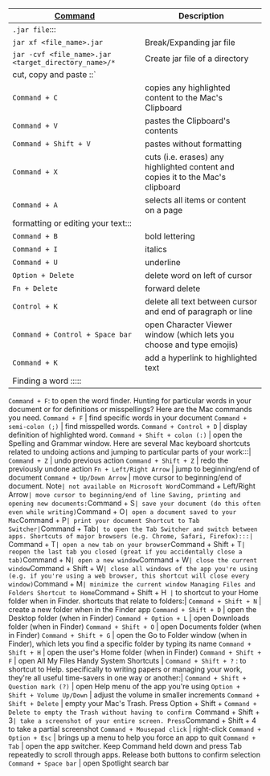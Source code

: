 <!-- # Max CMD related commands -->



[Command](https://support.apple.com/en-in/HT201236) | Description
------- | --------
`.jar file`:::|
`jar xf <file_name>.jar`| Break/Expanding jar file
`jar -cvf <file_name>.jar <target_directory_name>/*`| Create jar file of a directory
cut, copy and paste ::` | |
`Command + C` | copies any highlighted content to the Mac's Clipboard
`Command + V` | pastes the Clipboard's contents
`Command + Shift + V` | pastes without formatting
`Command + X` | cuts (i.e. erases) any highlighted content and copies it to the Mac's clipboard
`Command + A` | selects all items or content on a page
formatting or editing your text:::|
`Command + B` | bold lettering
`Command + I` | italics
`Command + U` | underline
`Option + Delete` | delete word on left of cursor
`Fn + Delete` | forward delete
`Control + K` | delete all text between cursor and end of paragraph or line
`Command + Control + Space bar` | open Character Viewer window (which lets you choose and type emojis)
`Command + K` | add a hyperlink to highlighted text
Finding a word :::::|
`Command + F`: to open the word finder.
Hunting for particular words in your document or for definitions or misspellings? Here are the Mac commands you need.
`Command + F` | find specific words in your document
`Command + semi-colon (;)` | find misspelled words. 
`Command + Control + D` | display definition of highlighted word.
`Command + Shift + colon (:)` | open the Spelling and Grammar window.
Here are several Mac keyboard shortcuts related to undoing actions and jumping to particular parts of your work:::|
`Command + Z` | undo previous action
`Command + Shift + Z` | redo the previously undone action
`Fn + Left/Right Arrow` | jump to beginning/end of document
`Command + Up/Down Arrow` | move cursor to beginning/end of document. Note` | not available on Microsoft Word
`Command + Left/Right Arrow` | move cursor to beginning/end of line
Saving, printing and opening new documents:
`Command + S` | save your document (do this often even while writing)
`Command + O` | open a document saved to your Mac
`Command + P` | print your document
Shortcut to Tab Switcher|
`Command + Tab`| to open the Tab Switcher and switch between apps.
Shortcuts of major browsers (e.g. Chrome, Safari, Firefox):::|
`Command + T` | open a new tab on your browser
`Command + Shift + T` | reopen the last tab you closed (great if you accidentally close a tab)
`Command + N` | open a new window
`Command + W` | close the current window
`Command + Shift + W` | close all windows of the app you're using (e.g. if you're using a web browser, this shortcut will close every window)
`Command + M` | minimize the current window
Managing Files and Folders
Shortcut to Home
`Command + Shift + H` |` to shortcut to your Home folder when in Finder.
shortcuts that relate to folders:|
`Command + Shift + N` | create a new folder when in the Finder app
`Command + Shift + D` | open the Desktop folder (when in Finder)
`Command + Option + L` | open Downloads folder (when in Finder)
`Command + Shift + O` | open Documents folder (when in Finder)
`Command + Shift + G` | open the Go to Folder window (when in Finder), which lets you find a specific folder by typing its name
`Command + Shift + H` | open the user's Home folder (when in Finder)
`Command + Shift + F` | open All My Files
Handy System Shortcuts |
`Command + Shift + ?` : to shortcut to Help.
specifically to writing papers or managing your work, they're all useful time-savers in one way or another:|
`Command + Shift + Question mark (?)` | open Help menu of the app you're using
`Option + Shift + Volume Up/Down` | adjust the volume in smaller increments
`Command + Shift + Delete` | empty your Mac's Trash. Press Option + Shift + `Command + Delete to empty the Trash without having to confirm
`Command + Shift + 3` | take a screenshot of your entire screen. Press `Command + Shift + 4 to take a partial screenshot
`Command + Mousepad click` | right-click
`Command + Option + Esc` | brings up a menu to help you force an app to quit
`Command + Tab` | open the app switcher. Keep Command held down and press Tab repeatedly to scroll through apps. Release both buttons to confirm selection
`Command + Space bar` | open Spotlight search bar